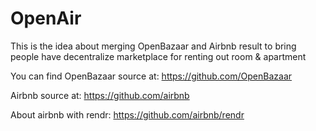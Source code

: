 # OpenAir
This is the idea about merging OpenBazaar and Airbnb result to bring people have decentralize marketplace for renting out room &amp; apartment

You can find OpenBazaar source at: https://github.com/OpenBazaar

Airbnb source at: https://github.com/airbnb

About airbnb with rendr: https://github.com/airbnb/rendr
